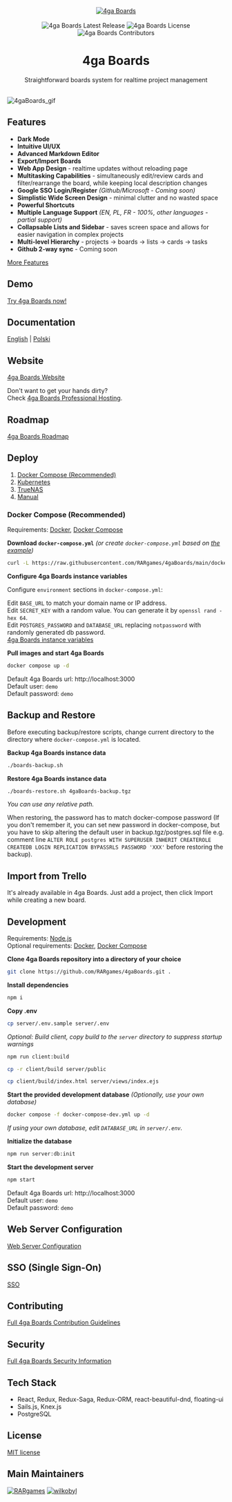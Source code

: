 <div align="center">
  <a href="https://4gaboards.com">
    <img src="https://github.com/user-attachments/assets/443e9bd8-df6f-4cf3-a8e7-9a79592cb618" alt="4ga Boards">
  </a>
  </br>
  </br>
  <div>
    <img src="https://img.shields.io/github/v/release/RARgames/4gaBoards?color=orange" alt="4ga Boards Latest Release" />
    <img src="https://img.shields.io/github/license/rargames/4gaBoards" alt="4ga Boards License" />
    <img src="https://img.shields.io/github/contributors/rargames/4gaboards" alt="4ga Boards Contributors" />
  </div>
    <h1>4ga Boards</h1>
  Straightforward boards system for realtime project management
  </br>
  </br>
</div>

![4gaBoards_gif](https://github.com/user-attachments/assets/4724f221-9b07-4f01-9d7a-3348a11a029e)

## Features

- **Dark Mode**
- **Intuitive UI/UX**
- **Advanced Markdown Editor**
- **Export/Import Boards**
- **Web App Design** - realtime updates without reloading page
- **Multitasking Capabilities** - simultaneously edit/review cards and filter/rearrange the board, while keeping local description changes
- **Google SSO Login/Register** _(Github/Microsoft - Coming soon)_
- **Simplistic Wide Screen Design** - minimal clutter and no wasted space
- **Powerful Shortcuts**
- **Multiple Language Support** _(EN, PL, FR - 100%, other languages - partial support)_
- **Collapsable Lists and Sidebar** - saves screen space and allows for easier navigation in complex projects
- **Multi-level Hierarchy** - projects -> boards -> lists -> cards -> tasks
- **Github 2-way sync** - Coming soon

[More Features](https://4gaboards.com/features)

## Demo

[Try 4ga Boards now!](https://4gaboards.com/try)

## Documentation

[English](https://docs.4gaboards.com) | [Polski](https://docs.4gaboards.com/pl)

## Website

[4ga Boards Website](https://4gaboards.com)

Don't want to get your hands dirty?\
Check [4ga Boards Professional Hosting](https://4gaboards.com/pricing).

## Roadmap

[4ga Boards Roadmap](https://github.com/RARgames/4gaBoards/issues/472)

## Deploy

1. [Docker Compose (Recommended)](https://docs.4gaboards.com/docs/dev/install/docker-install)
2. [Kubernetes](https://docs.4gaboards.com/docs/dev/install/k8s-install)
3. [TrueNAS](https://docs.4gaboards.com/docs/dev/install/truenas-install)
4. [Manual](https://docs.4gaboards.com/docs/dev/install/manual)

### Docker Compose (Recommended)

Requirements: [Docker](https://docs.docker.com/install), [Docker Compose](https://docs.docker.com/compose/install)

**Download `docker-compose.yml`** _(or create `docker-compose.yml` based on [the example](https://github.com/RARgames/4gaBoards/blob/main/docker-compose.yml))_

```bash
curl -L https://raw.githubusercontent.com/RARgames/4gaBoards/main/docker-compose.yml -o docker-compose.yml
```

**Configure 4ga Boards instance variables**

Configure `environment` sections in `docker-compose.yml`:

Edit `BASE_URL` to match your domain name or IP address.\
Edit `SECRET_KEY` with a random value. You can generate it by `openssl rand -hex 64`.\
Edit `POSTGRES_PASSWORD` and `DATABASE_URL` replacing `notpassword` with randomly generated db password.\
[4ga Boards instance variables](https://docs.4gaboards.com/docs/dev/install/docker-vars)

**Pull images and start 4ga Boards**

```bash
docker compose up -d
```

Default 4ga Boards url: http://localhost:3000 \
Default user: `demo`\
Default password: `demo`

## Backup and Restore

Before executing backup/restore scripts, change current directory to the directory where `docker-compose.yml` is located.

**Backup 4ga Boards instance data**

```bash
./boards-backup.sh
```

**Restore 4ga Boards instance data**

```bash
./boards-restore.sh 4gaBoards-backup.tgz
```

_You can use any relative path._

When restoring, the password has to match docker-compose password (If you don't remember it, you can set new password in docker-compose, but you have to skip altering the default user in backup.tgz/postgres.sql file e.g. comment line `ALTER ROLE postgres WITH SUPERUSER INHERIT CREATEROLE CREATEDB LOGIN REPLICATION BYPASSRLS PASSWORD 'XXX'` before restoring the backup).

## Import from Trello

It's already available in 4ga Boards. Just add a project, then click Import while creating a new board.

## Development

Requirements: [Node.js](https://nodejs.org/en/download)\
Optional requirements: [Docker](https://docs.docker.com/install/), [Docker Compose](https://docs.docker.com/compose/install/)

**Clone 4ga Boards repository into a directory of your choice**

```bash
git clone https://github.com/RARgames/4gaBoards.git .
```

**Install dependencies**

```bash
npm i
```

**Copy .env**

```bash
cp server/.env.sample server/.env
```

_Optional: Build client, copy build to the `server` directory to suppress startup warnings_

```bash
npm run client:build
```

```bash
cp -r client/build server/public
```

```bash
cp client/build/index.html server/views/index.ejs
```

**Start the provided development database** _(Optionally, use your own database)_

```bash
docker compose -f docker-compose-dev.yml up -d
```

_If using your own database, edit `DATABASE_URL` in `server/.env`._

**Initialize the database**

```bash
npm run server:db:init
```

**Start the development server**

```bash
npm start
```

Default 4ga Boards url: http://localhost:3000 \
Default user: `demo`\
Default password: `demo`

## Web Server Configuration

[Web Server Configuration](https://docs.4gaboards.com/docs/dev/web-server-config)

## SSO (Single Sign-On)

[SSO](https://docs.4gaboards.com/docs/dev/sso)

## Contributing

[Full 4ga Boards Contribution Guidelines](https://4gaboards.com/contribute)

## Security

[Full 4ga Boards Security Information](https://4gaboards.com/security)

## Tech Stack

- React, Redux, Redux-Saga, Redux-ORM, react-beautiful-dnd, floating-ui
- Sails.js, Knex.js
- PostgreSQL

## License

[MIT license](https://github.com/RARgames/4gaBoards/blob/main/LICENSE)

## Main Maintainers

[![RARgames](https://github.com/RARgames.png?size=100)](https://github.com/RARgames)
[![wilkobyl](https://github.com/wilkobyl.png?size=100)](https://github.com/wilkobyl)